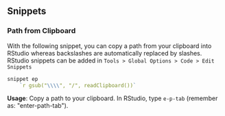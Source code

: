 ## Snippets

### Path from Clipboard

With the following snippet, you can copy a path from your clipboard into RStudio whereas backslashes are automatically replaced by slashes. RStudio snippets can be added in `Tools > Global Options > Code > Edit Snippets`

```r
snippet ep
	`r gsub("\\\\", "/", readClipboard())`
```
**Usage**: Copy a path to your clipboard. In RStudio, type `e-p-tab` (remember as: "enter-path-tab").
